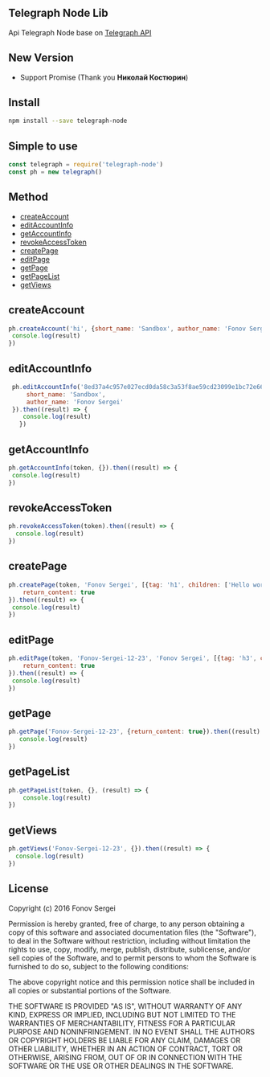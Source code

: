 ## Telegraph Node Lib
Api Telegraph Node base on [Telegraph API](http://telegra.ph/api)

## New Version
* Support Promise (Thank you **Николай Костюрин**) 

## Install
```bash
npm install --save telegraph-node
```
## Simple to use
```js
const telegraph = require('telegraph-node')
const ph = new telegraph()
```
## Method
- [createAccount](#createaccount)
- [editAccountInfo](#editaccountinfo)
- [getAccountInfo](#getaccountinfo)
- [revokeAccessToken](#revokeaccesstoken)
- [createPage](#createpage)
- [editPage](#editpage)
- [getPage](#getpage)
- [getPageList](#getpagelist)
- [getViews](#getviews)


## createAccount

```js
ph.createAccount('hi', {short_name: 'Sandbox', author_name: 'Fonov Sergei'}).then((result) => {
 console.log(result)
})
```

## editAccountInfo

```js
 ph.editAccountInfo('8ed37a4c957e027ecd0da58c3a53f8ae59cd23099e1bc72e664d8ad083b6', {
     short_name: 'Sandbox', 
     author_name: 'Fonov Sergei'
 }).then((result) => {
    console.log(result)
   })
```

## getAccountInfo

```js
ph.getAccountInfo(token, {}).then((result) => {
 console.log(result)
})
```

## revokeAccessToken

```js
ph.revokeAccessToken(token).then((result) => {
  console.log(result)
})
```

## createPage

```js
ph.createPage(token, 'Fonov Sergei', [{tag: 'h1', children: ['Hello world!']}], {
    return_content: true
}).then((result) => {
 console.log(result)
})
```

## editPage

```js
ph.editPage(token, 'Fonov-Sergei-12-23', 'Fonov Sergei', [{tag: 'h3', children: ['Hello world!']}], {
    return_content: true
}).then((result) => {
 console.log(result)
})
```

## getPage

```js
ph.getPage('Fonov-Sergei-12-23', {return_content: true}).then((result) => {
   console.log(result)
})
```

## getPageList

```js
ph.getPageList(token, {}, (result) => {
    console.log(result)
})
```

## getViews

```js
ph.getViews('Fonov-Sergei-12-23', {}).then((result) => {
  console.log(result)
})
```

## License

Copyright (c) 2016 Fonov Sergei

Permission is hereby granted, free of charge, to any person obtaining a copy of this software and associated documentation files (the "Software"), to deal in the Software without restriction, including without limitation the rights to use, copy, modify, merge, publish, distribute, sublicense, and/or sell copies of the Software, and to permit persons to whom the Software is furnished to do so, subject to the following conditions:

The above copyright notice and this permission notice shall be included in all copies or substantial portions of the Software.

THE SOFTWARE IS PROVIDED "AS IS", WITHOUT WARRANTY OF ANY KIND, EXPRESS OR IMPLIED, INCLUDING BUT NOT LIMITED TO THE WARRANTIES OF MERCHANTABILITY, FITNESS FOR A PARTICULAR PURPOSE AND NONINFRINGEMENT. IN NO EVENT SHALL THE AUTHORS OR COPYRIGHT HOLDERS BE LIABLE FOR ANY CLAIM, DAMAGES OR OTHER LIABILITY, WHETHER IN AN ACTION OF CONTRACT, TORT OR OTHERWISE, ARISING FROM, OUT OF OR IN CONNECTION WITH THE SOFTWARE OR THE USE OR OTHER DEALINGS IN THE SOFTWARE.
